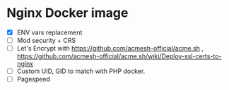 # Nginx Docker image
- [x] ENV vars replacement
- [ ] Mod security + CRS
- [ ] Let's Encrypt with https://github.com/acmesh-official/acme.sh , https://github.com/acmesh-official/acme.sh/wiki/Deploy-ssl-certs-to-nginx
- [ ] Custom UID, GID to match with PHP docker.
- [ ] Pagespeed
